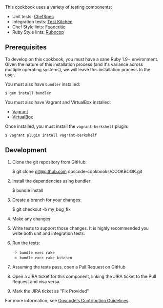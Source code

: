 This cookbook uses a variety of testing components:

- Unit tests: [ChefSpec](https://github.com/acrmp/chefspec)
- Integration tests: [Test Kitchen](https://github.com/opscode/test-kitchen)
- Chef Style lints: [Foodcritic](https://github.com/acrmp/foodcritic)
- Ruby Style lints: [Rubocop](https://github.com/bbatsov/rubocop)


Prerequisites
-------------
To develop on this cookbook, you must have a sane Ruby 1.9+ environment. Given the nature of this installation process (and it's variance across multiple operating systems), we will leave this installation process to the user.

You must also have `bundler` installed:

    $ gem install bundler

You must also have Vagrant and VirtualBox installed:

- [Vagrant](https://vagrantup.com)
- [VirtualBox](https://virtualbox.org)

Once installed, you must install the `vagrant-berkshelf` plugin:

    $ vagrant plugin install vagrant-berkshelf


Development
-----------
1. Clone the git repository from GitHub:

    $ git clone git@github.com:opscode-cookbooks/COOKBOOK.git

2. Install the dependencies using bundler:

    $ bundle install

3. Create a branch for your changes:

    $ git checkout -b my_bug_fix

4. Make any changes
5. Write tests to support those changes. It is highly recommended you write both unit and integration tests.
6. Run the tests:

    - `bundle exec rake`
    - `bundle exec rake kitchen`

7. Assuming the tests pass, open a Pull Request on GitHub
8. Open a JIRA ticket for this component, linking the JIRA ticket to the Pull Request and visa versa.
9. Mark the JIRA ticket as "Fix Provided"

For more information, see [Opscode's Contribution Guidelines](https://wiki.opscode.com/display/chef/How+to+Contribute).
